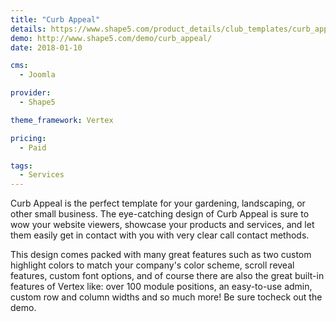 ```yaml
---
title: "Curb Appeal"
details: https://www.shape5.com/product_details/club_templates/curb_appeal_-_club_template.html
demo: http://www.shape5.com/demo/curb_appeal/
date: 2018-01-10

cms: 
  - Joomla

provider:
  - Shape5

theme_framework: Vertex

pricing:
  - Paid

tags:
  - Services
---
```


Curb Appeal is the perfect template for your gardening, landscaping, or other small business. The eye-catching design of Curb Appeal is sure to wow your website viewers, showcase your products and services, and let them easily get in contact with you with very clear call contact methods.

This design comes packed with many great features such as two custom highlight colors to match your company's color scheme, scroll reveal features, custom font options, and of course there are also the great built-in features of Vertex like: over 100 module positions, an easy-to-use admin, custom row and column widths and so much more! Be sure tocheck out the demo.
